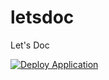 # letsdoc
Let's Doc

[![Deploy Application](https://github.com/serhiiromaniuk/letsdoc/actions/workflows/deploy.yml/badge.svg)](https://github.com/serhiiromaniuk/letsdoc/actions/workflows/deploy.yml)
